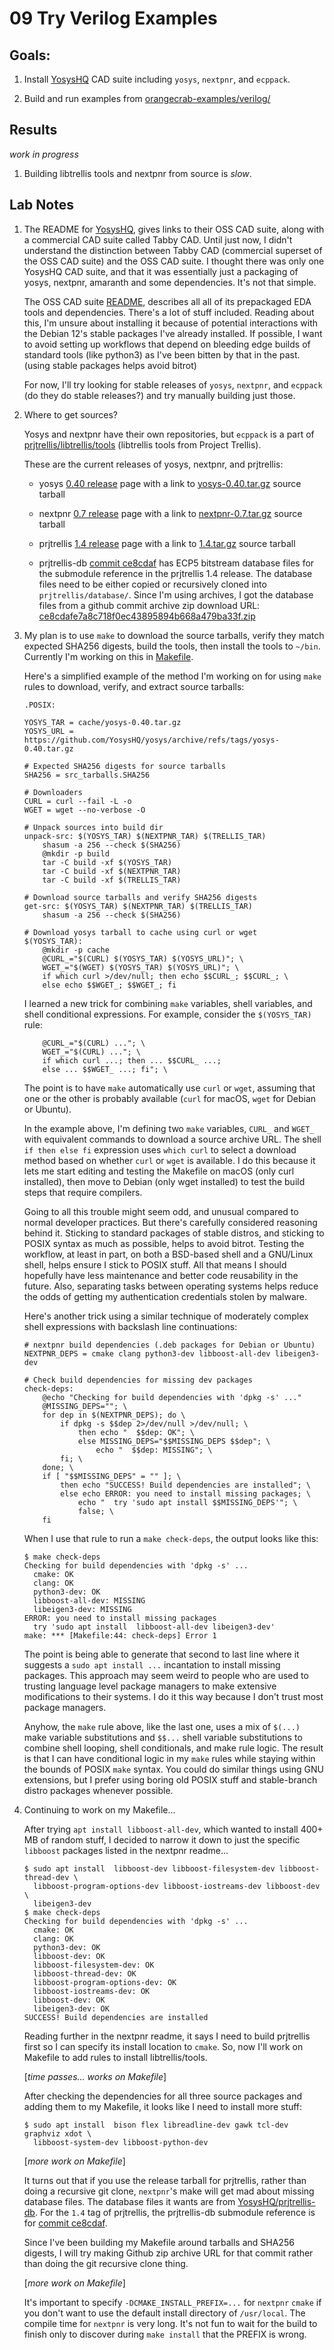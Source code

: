 <!-- SPDX-License-Identifier: CC-BY-SA-4.0 OR MIT -->
<!-- SPDX-FileCopyrightText: Copyright 2024 Sam Blenny -->
# 09 Try Verilog Examples


## Goals:

1. Install [YosysHQ](https://github.com/YosysHQ) CAD suite including `yosys`,
   `nextpnr`, and `ecppack`.

2. Build and run examples from
   [orangecrab-examples/verilog/](https://github.com/orangecrab-fpga/orangecrab-examples/tree/main/verilog)


## Results

*work in progress*

1. Building libtrellis tools and nextpnr from source is *slow*.


## Lab Notes

1. The README for [YosysHQ](https://github.com/YosysHQ), gives links to their
   OSS CAD suite, along with a commercial CAD suite called Tabby CAD. Until
   just now, I didn't understand the distinction between Tabby CAD (commercial
   superset of the OSS CAD suite) and the OSS CAD suite. I thought there was
   only one YosysHQ CAD suite, and that it was essentially just a packaging of
   yosys, nextpnr, amaranth and some dependencies. It's not that simple.

   The OSS CAD suite [README](https://github.com/YosysHQ/oss-cad-suite-build/),
   describes all all of its prepackaged EDA tools and dependencies. There's a
   lot of stuff included. Reading about this, I'm unsure about installing it
   because of potential interactions with the Debian 12's stable packages I've
   already installed. If possible, I want to avoid setting up workflows that
   depend on bleeding edge builds of standard tools (like python3) as I've been
   bitten by that in the past. (using stable packages helps avoid bitrot)

   For now, I'll try looking for stable releases of `yosys`, `nextpnr`, and
   `ecppack` (do they do stable releases?) and try manually building just
   those.

2. Where to get sources?

   Yosys and nextpnr have their own repositories, but `ecppack` is a part of
   [prjtrellis/libtrellis/tools](https://github.com/YosysHQ/prjtrellis/tree/1.4/libtrellis/tools)
   (libtrellis tools from Project Trellis).

   These are the current releases of yosys, nextpnr, and prjtrellis:

   - yosys
     [0.40 release](https://github.com/YosysHQ/yosys/releases/tag/yosys-0.40)
     page with a link to
     [yosys-0.40.tar.gz](https://github.com/YosysHQ/yosys/archive/refs/tags/yosys-0.40.tar.gz)
     source tarball

   - nextpnr
     [0.7 release](https://github.com/YosysHQ/nextpnr/releases/tag/nextpnr-0.7)
     page with a link to
     [nextpnr-0.7.tar.gz](https://github.com/YosysHQ/nextpnr/archive/refs/tags/nextpnr-0.7.tar.gz)
     source tarball

   - prjtrellis
     [1.4 release](https://github.com/YosysHQ/prjtrellis/releases/tag/1.4)
     page with a link to
     [1.4.tar.gz](https://github.com/YosysHQ/prjtrellis/archive/refs/tags/1.4.tar.gz)
     source tarball

   - prjtrellis-db
     [commit ce8cdaf](https://github.com/YosysHQ/prjtrellis-db/tree/ce8cdafe7a8c718f0ec43895894b668a479ba33f)
     has ECP5 bitstream database files for the submodule reference in the
     prjtrellis 1.4 release. The database files need to be either copied or
     recursively cloned into `prjtrellis/database/`. Since I'm using archives,
     I got the database files from a github commit archive zip download URL:
     [ce8cdafe7a8c718f0ec43895894b668a479ba33f.zip](https://github.com/YosysHQ/prjtrellis-db/archive/ce8cdafe7a8c718f0ec43895894b668a479ba33f.zip)

3. My plan is to use `make` to download the source tarballs, verify they match
   expected SHA256 digests, build the tools, then install the tools to `~/bin`.
   Currently I'm working on this in [Makefile](Makefile).

   Here's a simplified example of the method I'm working on for using `make`
   rules to download, verify, and extract source tarballs:

    ```make
    .POSIX:

    YOSYS_TAR = cache/yosys-0.40.tar.gz
    YOSYS_URL = https://github.com/YosysHQ/yosys/archive/refs/tags/yosys-0.40.tar.gz

    # Expected SHA256 digests for source tarballs
    SHA256 = src_tarballs.SHA256

    # Downloaders
    CURL = curl --fail -L -o
    WGET = wget --no-verbose -O

    # Unpack sources into build dir
    unpack-src: $(YOSYS_TAR) $(NEXTPNR_TAR) $(TRELLIS_TAR)
    	shasum -a 256 --check $(SHA256)
    	@mkdir -p build
    	tar -C build -xf $(YOSYS_TAR)
    	tar -C build -xf $(NEXTPNR_TAR)
    	tar -C build -xf $(TRELLIS_TAR)

    # Download source tarballs and verify SHA256 digests
    get-src: $(YOSYS_TAR) $(NEXTPNR_TAR) $(TRELLIS_TAR)
    	shasum -a 256 --check $(SHA256)

    # Download yosys tarball to cache using curl or wget
    $(YOSYS_TAR):
    	@mkdir -p cache
    	@CURL_="$(CURL) $(YOSYS_TAR) $(YOSYS_URL)"; \
    	WGET_="$(WGET) $(YOSYS_TAR) $(YOSYS_URL)"; \
    	if which curl >/dev/null; then echo $$CURL_; $$CURL_; \
    	else echo $$WGET_; $$WGET_; fi
    ```

   I learned a new trick for combining `make` variables, shell variables, and
   shell conditional expressions. For example, consider the `$(YOSYS_TAR)`
   rule:

    ```make
    	@CURL_="$(CURL) ..."; \
    	WGET_="$(CURL) ..."; \
    	if which curl ...; then ... $$CURL_ ...;
    	else ... $$WGET_ ...; fi"; \
    ```

   The point is to have `make` automatically use `curl` or `wget`, assuming
   that one or the other is probably available (`curl` for macOS, `wget` for
   Debian or Ubuntu).

   In the example above, I'm defining two `make` variables, `CURL_` and `WGET_`
   with equivalent commands to download a source archive URL. The shell `if
   then else fi` expression uses `which curl` to select a download method based
   on whether `curl` or `wget` is available. I do this because it lets me start
   editing and testing the Makefile on macOS (only curl installed), then move
   to Debian (only wget installed) to test the build steps that require
   compilers.

   Going to all this trouble might seem odd, and unusual compared to normal
   developer practices. But there's carefully considered reasoning behind it.
   Sticking to standard packages of stable distros, and sticking to POSIX
   syntax as much as possible, helps to avoid bitrot. Testing the workflow,
   at least in part, on both a BSD-based shell and a GNU/Linux shell, helps
   ensure I stick to POSIX stuff. All that means I should hopefully have less
   maintenance and better code reusability in the future. Also, separating
   tasks between operating systems helps reduce the odds of getting my
   authentication credentials stolen by malware.

   Here's another trick using a similar technique of moderately complex shell
   expressions with backslash line continuations:

    ```make
    # nextpnr build dependencies (.deb packages for Debian or Ubuntu)
    NEXTPNR_DEPS = cmake clang python3-dev libboost-all-dev libeigen3-dev

    # Check build dependencies for missing dev packages
    check-deps:
    	@echo "Checking for build dependencies with 'dpkg -s' ..."
    	@MISSING_DEPS=""; \
    	for dep in $(NEXTPNR_DEPS); do \
    		if dpkg -s $$dep 2>/dev/null >/dev/null; \
    			then echo "  $$dep: OK"; \
    			else MISSING_DEPS="$$MISSING_DEPS $$dep"; \
    				echo "  $$dep: MISSING"; \
    		fi; \
    	done; \
    	if [ "$$MISSING_DEPS" = "" ]; \
    		then echo "SUCCESS! Build dependencies are installed"; \
    		else echo ERROR: you need to install missing packages; \
    			echo "  try 'sudo apt install $$MISSING_DEPS'"; \
    			false; \
    	fi
    ```

   When I use that rule to run a `make check-deps`, the output looks like this:

    ```console
    $ make check-deps
    Checking for build dependencies with 'dpkg -s' ...
      cmake: OK
      clang: OK
      python3-dev: OK
      libboost-all-dev: MISSING
      libeigen3-dev: MISSING
    ERROR: you need to install missing packages
      try 'sudo apt install  libboost-all-dev libeigen3-dev'
    make: *** [Makefile:44: check-deps] Error 1
    ```

   The point is being able to generate that second to last line where it
   suggests a `sudo apt install ...` incantation to install missing packages.
   This approach may seem weird to people who are used to trusting language
   level package managers to make extensive modifications to their systems. I
   do it this way because I don't trust most package managers.

   Anyhow, the `make` rule above, like the last one, uses a mix of `$(...)`
   make variable substitutions and `$$...` shell variable substitutions to
   combine shell looping, shell conditionals, and make rule logic. The result
   is that I can have conditional logic in my `make` rules while staying within
   the bounds of POSIX `make` syntax. You could do similar things using GNU
   extensions, but I prefer using boring old POSIX stuff and stable-branch
   distro packages whenever possible.

4. Continuing to work on my Makefile...

   After trying `apt install libboost-all-dev`, which wanted to install 400+ MB
   of random stuff, I decided to narrow it down to just the specific `libboost`
   packages listed in the nextpnr readme...

    ```console
    $ sudo apt install  libboost-dev libboost-filesystem-dev libboost-thread-dev \
      libboost-program-options-dev libboost-iostreams-dev libboost-dev \
      libeigen3-dev
    $ make check-deps
    Checking for build dependencies with 'dpkg -s' ...
      cmake: OK
      clang: OK
      python3-dev: OK
      libboost-dev: OK
      libboost-filesystem-dev: OK
      libboost-thread-dev: OK
      libboost-program-options-dev: OK
      libboost-iostreams-dev: OK
      libboost-dev: OK
      libeigen3-dev: OK
    SUCCESS! Build dependencies are installed
    ```

   Reading further in the nextpnr readme, it says I need to build prjtrellis
   first so I can specify its install location to `cmake`. So, now I'll work
   on Makefile to add rules to install libtrellis/tools.

   [*time passes... works on Makefile*]

   After checking the dependencies for all three source packages and adding
   them to my Makefile, it looks like I need to install more stuff:

    ```console
    $ sudo apt install  bison flex libreadline-dev gawk tcl-dev graphviz xdot \
      libboost-system-dev libboost-python-dev
    ```

   [*more work on Makefile*]

   It turns out that if you use the release tarball for prjtrellis, rather than
   doing a recursive git clone, `nextpnr`'s make will get mad about missing
   database files. The database files it wants are from
   [YosysHQ/prjtrellis-db](https://github.com/YosysHQ/prjtrellis-db). For the
   `1.4` tag of prjtrellis, the prjtrellis-db submodule reference is for
   [commit ce8cdaf](https://github.com/YosysHQ/prjtrellis-db/tree/ce8cdafe7a8c718f0ec43895894b668a479ba33f).

   Since I've been building my Makefile around tarballs and SHA256 digests, I
   will try making Github zip archive URL for that commit rather than doing the
   git recursive clone thing.

   [*more work on Makefile*]

   It's important to specify `-DCMAKE_INSTALL_PREFIX=...` for `nextpnr` `cmake`
   if you don't want to use the default install directory of `/usr/local`. The
   compile time for `nextpnr` is very long. It's not fun to wait for the build
   to finish only to discover during `make install` that the PREFIX is wrong.
